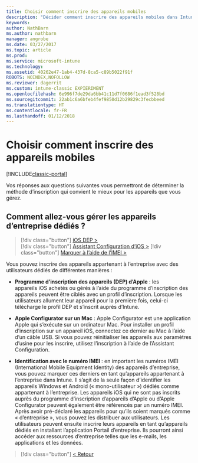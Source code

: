 ```yaml
---
title: Choisir comment inscrire des appareils mobiles
description: "Décider comment inscrire des appareils mobiles dans Intune en répondant à quelques questions simples"
keywords: 
author: NathBarn
ms.author: nathbarn
manager: angrobe
ms.date: 03/27/2017
ms.topic: article
ms.prod: 
ms.service: microsoft-intune
ms.technology: 
ms.assetid: 40262e47-1ab4-437d-8ca5-c89b5022f91f
ROBOTS: NOINDEX,NOFOLLOW
ms.reviewer: dagerrit
ms.custom: intune-classic EXPIERIMENT
ms.openlocfilehash: 6e996f7de29da6bb41c11d7f0686f1ead3f528bd
ms.sourcegitcommit: 22ab1c6a6bfeb4fef9850d12b29829c3fecbbeed
ms.translationtype: HT
ms.contentlocale: fr-FR
ms.lasthandoff: 01/12/2018
---
```

# <a name="choose-how-to-enroll-mobile-devices"></a>Choisir comment inscrire des appareils mobiles

[!INCLUDE[classic-portal](../includes/classic-portal.md)]

Vos réponses aux questions suivantes vous permettront de déterminer la méthode d’inscription qui convient le mieux pour les appareils que vous gérez.

## <a name="how-will-you-manage-dedicated-corporate-owned-devices"></a>**Comment allez-vous gérer les appareils d’entreprise dédiés ?**

  > [!div class="button"]
[iOS DEP >](/intune-classic/deploy-use/ios-device-enrollment-program-in-microsoft-intune)  
> [!div class="button"]
[Assistant Configuration d’iOS >](/intune-classic/deploy-use/ios-setup-assistant-enrollment-in-microsoft-intune)
> [!div class="button"]
[Marquer à l’aide de l’IMEI >](/intune-classic/deploy-use/specify-corporate-owned-devices-with-international-mobile-equipment-identity-imei-numbers)

  Vous pouvez inscrire des appareils appartenant à l’entreprise avec des utilisateurs dédiés de différentes manières :

  - **Programme d’inscription des appareils (DEP) d’Apple** : les appareils iOS achetés ou gérés à l’aide du programme d’inscription des appareils peuvent être ciblés avec un profil d’inscription. Lorsque les utilisateurs allument leur appareil pour la première fois, celui-ci télécharge le profil DEP et s’inscrit auprès d’Intune.

  - **Apple Configurator sur un Mac** : Apple Configurator est une application Apple qui s’exécute sur un ordinateur Mac. Pour installer un profil d’inscription sur un appareil iOS, connectez ce dernier au Mac à l’aide d’un câble USB. Si vous pouvez réinitialiser les appareils aux paramètres d’usine pour les inscrire, utilisez l’inscription à l’aide de l’Assistant Configuration.

  - **Identification avec le numéro IMEI** : en important les numéros IMEI (International Mobile Equipment Identity) des appareils d’entreprise, vous pouvez marquer ces derniers en tant qu’appareils appartenant à l’entreprise dans Intune. Il s’agit de la seule façon d’identifier les appareils Windows et Android (« mono-utilisateur ») dédiés comme appartenant à l’entreprise. Les appareils iOS qui ne sont pas inscrits auprès du programme d’inscription d’appareils d’Apple ou d’Apple Configurator peuvent également être référencés par un numéro IMEI. Après avoir pré-déclaré les appareils pour qu’ils soient marqués comme « d’entreprise », vous pouvez les distribuer aux utilisateurs. Les utilisateurs peuvent ensuite inscrire leurs appareils en tant qu’appareils dédiés en installant l’application Portail d’entreprise. Ils pourront ainsi accéder aux ressources d’entreprise telles que les e-mails, les applications et les données.

> [!div class="button"]
[< Retour](choose-how-to-enroll-devices3.md)
